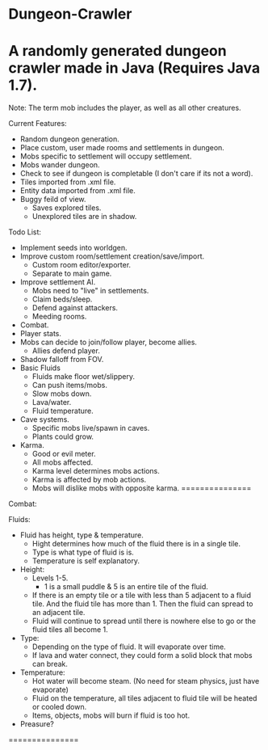Dungeon-Crawler
===============

A randomly generated dungeon crawler made in Java (Requires Java 1.7).
===============

Note: The term mob includes the player, as well as all other creatures.

Current Features:
+ Random dungeon generation.
+ Place custom, user made rooms and settlements in dungeon.
+ Mobs specific to settlement will occupy settlement.
+ Mobs wander dungeon.
+ Check to see if dungeon is completable (I don't care if its not a word).
+ Tiles imported from .xml file.
+ Entity data imported from .xml file.
+ Buggy feild of view. 
  + Saves explored tiles.
  + Unexplored tiles are in shadow.

Todo List:
+ Implement seeds into worldgen.
+ Improve custom room/settlement creation/save/import.
  + Custom room editor/exporter.
  + Separate to main game.
+ Improve settlement AI.
  + Mobs need to "live" in settlements.
  + Claim beds/sleep.
  + Defend against attackers.
  + Meeding rooms.
+ Combat.
+ Player stats.
+ Mobs can decide to join/follow player, become allies.
  + Allies defend player.
+ Shadow falloff from FOV.
+ Basic Fluids
  + Fluids make floor wet/slippery.
  + Can push items/mobs.
  + Slow mobs down.
  + Lava/water.
  + Fluid temperature.
+ Cave systems.  
  + Specific mobs live/spawn in caves.
  + Plants could grow.
+ Karma.
  + Good or evil meter.
  + All mobs affected.
  + Karma level determines mobs actions.
  + Karma is affected by mob actions.
  + Mobs will dislike mobs with opposite karma.
===============

Combat:

Fluids:
+ Fluid has height, type & temperature.
  + Hight determines how much of the fluid there is in a single tile.
  + Type is what type of fluid is is.
  + Temperature is self explanatory.
+ Height:
  + Levels 1-5.
    + 1 is a small puddle & 5 is an entire tile of the fluid.
  + If there is an empty tile or a tile with less than 5 adjacent to a fluid tile. And the fluid tile has more than 1. Then the fluid can spread to an adjacent tile.
  + Fluid will continue to spread until there is nowhere else to go or the fluid tiles all become 1.
+ Type:
  + Depending on the type of fluid. It will evaporate over time.
  + If lava and water connect, they could form a solid block that mobs can break.
+ Temperature:
  + Hot water will become steam. (No need for steam physics, just have evaporate)
  + Fluid on the temperature, all tiles adjacent to fluid tile will be heated or cooled down.
  + Items, objects, mobs will burn if fluid is too hot.
+ Preasure?
 
===============
